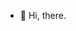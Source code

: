 - 👋 Hi, there.

<!---
orato/orato is a ✨ special ✨ repository because its `README.md` (this file) appears on your GitHub profile.
You can click the Preview link to take a look at your changes.
--->
